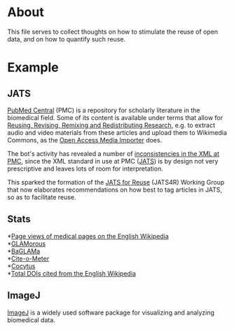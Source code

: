 # About 
This file serves to collect thoughts on how to stimulate the reuse of open data, and on how to quantify such reuse.

# Example
## JATS
[PubMed Central](http://www.ncbi.nlm.nih.gov/pmc/) (PMC) is a repository for scholarly literature in the biomedical field. Some of its content is available under terms that allow for [Reusing, Revising, Remixing and Redistributing Research](http://blogs.plos.org/blog/2012/10/23/reusing-revising-remixing-and-redistributing-research/), e.g. to extract audio and video materials from these articles and upload them to Wikimedia Commons, as the [Open Access Media Importer](http://commons.wikimedia.org/wiki/User:Open_Access_Media_Importer_Bot) does. 

The bot's activity has revealed a number of [inconsistencies in the XML at PMC](https://en.wikipedia.org/wiki/User:Daniel_Mietchen/Talks/JATS-Con_2014/Inconsistent_XML_as_a_Barrier_to_Reuse_of_Open_Access_Content), since the XML standard in use at PMC ([JATS](http://jats.nlm.nih.gov/)) is by design not very prescriptive and leaves lots of room for interpretation.

This sparked the formation of the [JATS for Reuse](https://github.com/jats4r) (JATS4R) Working Group that now elaborates recommendations on how best to tag articles in JATS, so as to facilitate reuse.

## Stats  
*[Page views of medical pages on the English Wikipedia](https://en.wikipedia.org/wiki/Wikipedia:WikiProject_Medicine/Popular_pages)  
*[GLAMorous](http://tools.wmflabs.org/glamtools/glamorous.php?doit=1&category=Uploaded+with+Open+Access+Media+Importer)  
*[BaGLAMa](http://tools.wmflabs.org/glamtools/baglama2/#gid=129&month=201502)  
*[Cite-o-Meter](http://tools.wmflabs.org/cite-o-meter/)  
*[Cocytus](http://events.labs.crossref.org/events/types/WikipediaCitation)  
*[Total DOIs cited from the English Wikipedia](https://dx.doi.org/10.6084/m9.figshare.1299540)  

## ImageJ
[ImageJ](http://imagej.nih.gov/ij/) is a widely used software package for visualizing and analyzing biomedical data.
